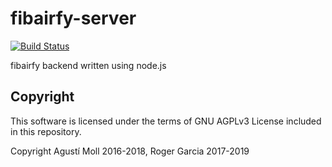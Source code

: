 # fibairfy-server

[![Build Status](https://travis-ci.org/rgf1042/fibairfy-server.svg?branch=master)](https://travis-ci.org/rgf1042/fibairfy-server)

fibairfy backend written using node.js

## Copyright
This software is licensed under the terms of GNU AGPLv3 License included in this repository.

Copyright Agustí Moll 2016-2018, Roger Garcia 2017-2019
